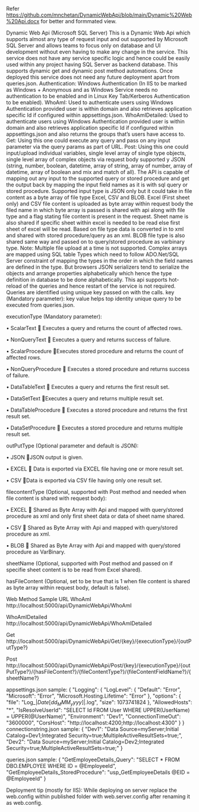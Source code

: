 Refer https://github.com/mnchetan/DynamicWebApi/blob/main/Dynamic%20Web%20Api.docx for better and formmated view.

Dynamic Web Api (Microsoft SQL Server)
This is a Dynamic Web Api which supports almost any type of request input and out supported by Microsoft SQL Server and allows teams to focus only on database and UI development without even having to make any change in the service. This service does not have any service specific logic and hence could be easily used within any project having SQL Server as backend database. This supports dynamic get and dynamic post method automations.
Once deployed this service does not need any future deployment apart from queries.json.
Authentication: Windows Authentication (In IIS to be marked as Windows + Anonymous and as Windows Service needs no authentication to be enabled and in Linux Key Tab/Kerberos Authentication to be enabled).
WhoAmI: Used to authenticate users using Windows Authentication provided user is within domain and also retrieves application specific Id if configured within appsettings.json.
WhoAmIDetailed: Used to authenticate users using Windows Authentication provided user is within domain and also retrieves application specific Id if configured within appsettings.json and also returns the groups that’s users have access to.
Get: Using this one could execute any query and pass on any input parameter via the query params as part of URL.
Post: Using this one could input/upload individual variables, single level array of single type objects, single level array of complex objects via request body supported y JSON (string, number, boolean, datetime, array of string, array of number, array of datetime, array of boolean and mix and match of all).
The API is capable of mapping out any input to the supported query or stored procedure and get the output back by mapping the input field names as it is with sql query or stored procedure.
Supported input type is JSON only but it could take in file content as a byte array of file type Excel, CSV and BLOB.
Excel (First sheet only) and CSV file content is uploaded as byte array within request body the filed name in which byte array is passed is shared with api along with file type and a flag stating file content is present in the request. Sheet name is also shared if specific sheet within excel is needed to be read else first sheet of excel will be read. Based on file type data is converted in to xml and shared with stored procedure/query as an xml. BLOB file type is also shared same way and passed on to query/stored procedure as varbinary type.
Note:
Multiple file upload at a time is not supported.
Complex arrays are mapped using SQL table Types which need to follow ADO.Net/SQL Server constraint of mapping the types in the order in which the field names are defined in the type. But browsers JSON serializers tend to serialize the objects and arrange properties alphabetically which hence the type definition in database to be done alphabetically.
This api supports hot-reload of the queries and hence restart of the service is not required. Queries are identified using unique key passed on with the calls.
key (Mandatory parameter): key value helps top identity unique query to be executed from queries.json.


executionType (Mandatory parameter): 

•	ScalarText  Executes a query and returns the count of affected rows.

•	NonQueryText  Executes a query and returns success of failure.

•	ScalarProcedure Executes stored procedure and returns the count of affected rows.

•	NonQueryProcedure  Executes a stored procedure and returns success of failure.

•	DataTableText  Executes a query and returns the first result set.

•	DataSetText Executes a query and returns multiple result set.

•	DataTableProcedure  Executes a stored procedure and returns the first result set.

•	DataSetProcedure  Executes a stored procedure and returns multiple result set.

outPutType (Optional parameter and default is JSON): 

•	JSON JSON output is given.

•	EXCEL  Data is exported via EXCEL file having one or more result set.

•	CSV Data is exported via CSV file having only one result set.

filecontentType (Optional, supported with Post method and needed when file content is shared with request body): 

•	EXCEL  Shared as Byte Array with Api and mapped with query/stored procedure as xml and only first sheet data or data of sheet name shared.

•	CSV  Shared as Byte Array with Api and mapped with query/stored procedure as xml.

•	BLOB  Shared as Byte Array with Api and mapped with query/stored procedure as VarBinary.

sheetName (Optional, supported with Post method and passed on if specifie sheet content is to be read from Excel shared).

hasFileContent (Optional, set to be true that is 1 when file content is shared as byte array within request body, default is false).

Web Method	Sample URL
WhoAmI	http://localhost:5000/api/DynamicWebApi/WhoAmI

WhoAmIDetailed	http://localhost:5000/api/DynamicWebApi/WhoAmIDetailed

Get	http://localhost:5000/api/DynamicWebApi/Get/{key}/{executionType}/{outPutType?} 

Post	http://localhost:5000/api/DynamicWebApi/Post/{key}/{executionType}/{outPutType?}/{hasFileContent?}/{fileContentType?}/{fileContentFieldName?}/{sheetName?}



appsettings.json sample:
{
  "Logging": {
    "LogLevel": {
      "Default": "Error",
      "Microsoft": "Error",
      "Microsoft.Hosting.Lifetime": "Error"
    },
    "options": {
      "file": "Log_$|Date[dd_MMM_yyyy]|$.log",
      "size": 1073741824
    },
    "AllowedHosts": "*",
    "IsResolveUserId": "SELECT Id FROM User WHERE UPPER(UserName) = UPPER(@UserName)",
    "Environment": "Dev1",
    "ConnectionTimeOut": "3600000",
    "CorsHost": "http://localhost:4200;http://localhost:4300"
  }
}
connectionstring.json sample:
{
  "Dev1": "Data Source=myServer;Initial Catalog=Dev1;Integrated Security=true;MultipleActiveResultSets=true;",
  "Dev2": "Data Source=myServer;Initial Catalog=Dev2;Integrated Security=true;MultipleActiveResultSets=true;"
}



queries.json sample:
{
  "GetEmployeeDetails_Query": "SELECT * FROM DBO.EMPLOYEE WHERE ID = @EmployeeId",
  "GetEmployeeDetails_StoredProcedure": "usp_GetEmployeeDetails @EID = @EmployeeId"
}

Deployment tip (mostly for IIS): While deploying on server replace the web.config within published folder with web.server.config after renaming it as web.config.

 

